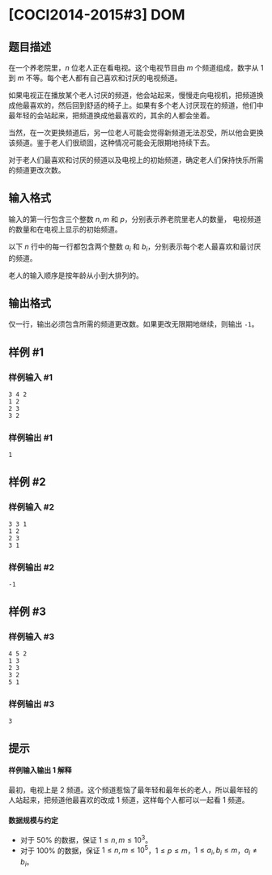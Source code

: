 # [COCI2014-2015#3] DOM

## 题目描述

在一个养老院里，$n$ 位老人正在看电视。这个电视节目由 $m$ 个频道组成，数字从 $1$ 到 $m$ 不等。每个老人都有自己喜欢和讨厌的电视频道。

如果电视正在播放某个老人讨厌的频道，他会站起来，慢慢走向电视机，把频道换成他最喜欢的，然后回到舒适的椅子上。如果有多个老人讨厌现在的频道，他们中最年轻的会站起来，把频道换成他最喜欢的，其余的人都会坐着。

当然，在一次更换频道后，另一位老人可能会觉得新频道无法忍受，所以他会更换该频道。鉴于老人们很顽固，这种情况可能会无限期地持续下去。

对于老人们最喜欢和讨厌的频道以及电视上的初始频道，确定老人们保持快乐所需的频道更改次数。

## 输入格式

输入的第一行包含三个整数 $n,m$ 和 $p$，分别表示养老院里老人的数量，  电视频道的数量和在电视上显示的初始频道。

以下 $n$ 行中的每一行都包含两个整数 $a_i$ 和 $b_i$，分别表示每个老人最喜欢和最讨厌的频道。

老人的输入顺序是按年龄从小到大排列的。

## 输出格式

仅一行，输出必须包含所需的频道更改数。如果更改无限期地继续，则输出 `-1`。

## 样例 #1

### 样例输入 #1
```
3 4 2
1 2
2 3
3 2
```

### 样例输出 #1

```
1
```

## 样例 #2

### 样例输入 #2
```
3 3 1
1 2
2 3
3 1
```

### 样例输出 #2

```
-1
```

## 样例 #3

### 样例输入 #3
```
4 5 2
1 3
2 3
3 2
5 1
```

### 样例输出 #3

```
3
```

## 提示

#### 样例输入输出 1 解释
最初，电视上是 $2$ 频道。这个频道惹恼了最年轻和最年长的老人，所以最年轻的人站起来，把频道他最喜欢的改成 $1$ 频道，这样每个人都可以一起看 $1$ 频道。
#### 数据规模与约定

- 对于 $50\%$ 的数据，保证 $1\le n,m\le 10^3$。
- 对于 $100\%$ 的数据，保证 $1\le n,m\le 10^5$，$1\le p\le m$，$1\le a_i, b_i\le m$，$a_i \neq b_i$。
